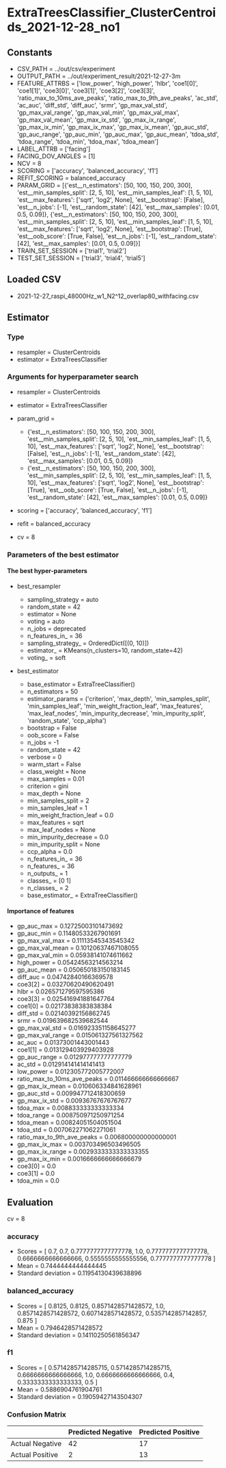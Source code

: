 # ExtraTreesClassifier_ClusterCentroids_2021-12-28_no1
## Constants
- CSV_PATH = ../out/csv/experiment
- OUTPUT_PATH = ../out/experiment_result/2021-12-27-3m
- FEATURE_ATTRBS = ['low_power', 'high_power', 'hlbr', 'coe1[0]', 'coe1[1]', 'coe3[0]', 'coe3[1]', 'coe3[2]', 'coe3[3]', 'ratio_max_to_10ms_ave_peaks', 'ratio_max_to_9th_ave_peaks', 'ac_std', 'ac_auc', 'diff_std', 'diff_auc', 'srmr', 'gp_max_val_std', 'gp_max_val_range', 'gp_max_val_min', 'gp_max_val_max', 'gp_max_val_mean', 'gp_max_ix_std', 'gp_max_ix_range', 'gp_max_ix_min', 'gp_max_ix_max', 'gp_max_ix_mean', 'gp_auc_std', 'gp_auc_range', 'gp_auc_min', 'gp_auc_max', 'gp_auc_mean', 'tdoa_std', 'tdoa_range', 'tdoa_min', 'tdoa_max', 'tdoa_mean']
- LABEL_ATTRB = ['facing']
- FACING_DOV_ANGLES = [1]
- NCV = 8
- SCORING = ['accuracy', 'balanced_accuracy', 'f1']
- REFIT_SCORING = balanced_accuracy
- PARAM_GRID = [{'est__n_estimators': [50, 100, 150, 200, 300], 'est__min_samples_split': [2, 5, 10], 'est__min_samples_leaf': [1, 5, 10], 'est__max_features': ['sqrt', 'log2', None], 'est__bootstrap': [False], 'est__n_jobs': [-1], 'est__random_state': [42], 'est__max_samples': [0.01, 0.5, 0.09]}, {'est__n_estimators': [50, 100, 150, 200, 300], 'est__min_samples_split': [2, 5, 10], 'est__min_samples_leaf': [1, 5, 10], 'est__max_features': ['sqrt', 'log2', None], 'est__bootstrap': [True], 'est__oob_score': [True, False], 'est__n_jobs': [-1], 'est__random_state': [42], 'est__max_samples': [0.01, 0.5, 0.09]}]
- TRAIN_SET_SESSION = ['trial1', 'trial2']
- TEST_SET_SESSION = ['trial3', 'trial4', 'trial5']

## Loaded CSV
- 2021-12-27_raspi_48000Hz_w1_N2^12_overlap80_withfacing.csv

## Estimator
### Type
- resampler = ClusterCentroids
- estimator = ExtraTreesClassifier

### Arguments for hyperparameter search
- resampler = ClusterCentroids
- estimator = ExtraTreesClassifier
- param_grid = 
	- {'est__n_estimators': [50, 100, 150, 200, 300], 'est__min_samples_split': [2, 5, 10], 'est__min_samples_leaf': [1, 5, 10], 'est__max_features': ['sqrt', 'log2', None], 'est__bootstrap': [False], 'est__n_jobs': [-1], 'est__random_state': [42], 'est__max_samples': [0.01, 0.5, 0.09]}
	- {'est__n_estimators': [50, 100, 150, 200, 300], 'est__min_samples_split': [2, 5, 10], 'est__min_samples_leaf': [1, 5, 10], 'est__max_features': ['sqrt', 'log2', None], 'est__bootstrap': [True], 'est__oob_score': [True, False], 'est__n_jobs': [-1], 'est__random_state': [42], 'est__max_samples': [0.01, 0.5, 0.09]}

- scoring = ['accuracy', 'balanced_accuracy', 'f1']
- refit = balanced_accuracy
- cv = 8

### Parameters of the best estimator
#### The best hyper-parameters
- best_resampler
	- sampling_strategy = auto
	- random_state = 42
	- estimator = None
	- voting = auto
	- n_jobs = deprecated
	- n_features_in_ = 36
	- sampling_strategy_ = OrderedDict([(0, 10)])
	- estimator_ = KMeans(n_clusters=10, random_state=42)
	- voting_ = soft

- best_estimator
	- base_estimator = ExtraTreeClassifier()
	- n_estimators = 50
	- estimator_params = ('criterion', 'max_depth', 'min_samples_split', 'min_samples_leaf', 'min_weight_fraction_leaf', 'max_features', 'max_leaf_nodes', 'min_impurity_decrease', 'min_impurity_split', 'random_state', 'ccp_alpha')
	- bootstrap = False
	- oob_score = False
	- n_jobs = -1
	- random_state = 42
	- verbose = 0
	- warm_start = False
	- class_weight = None
	- max_samples = 0.01
	- criterion = gini
	- max_depth = None
	- min_samples_split = 2
	- min_samples_leaf = 1
	- min_weight_fraction_leaf = 0.0
	- max_features = sqrt
	- max_leaf_nodes = None
	- min_impurity_decrease = 0.0
	- min_impurity_split = None
	- ccp_alpha = 0.0
	- n_features_in_ = 36
	- n_features_ = 36
	- n_outputs_ = 1
	- classes_ = [0 1]
	- n_classes_ = 2
	- base_estimator_ = ExtraTreeClassifier()

#### Importance of features
- gp_auc_max = 0.12725003101473692
- gp_auc_min = 0.11480533267901691
- gp_max_val_max = 0.11113545343545342
- gp_max_val_mean = 0.10120637467108055
- gp_max_val_min = 0.05938141074611662
- high_power = 0.05424563214563214
- gp_auc_mean = 0.050650183150183145
- diff_auc = 0.04742840166369578
- coe3[2] = 0.03270620490620491
- hlbr = 0.026571279597595386
- coe3[3] = 0.025416941881647764
- coe1[0] = 0.02173838383838384
- diff_std = 0.02140392156862745
- srmr = 0.019639682539682544
- gp_max_val_std = 0.016923351158645277
- gp_max_val_range = 0.015061327561327562
- ac_auc = 0.01373001443001443
- coe1[1] = 0.013129403929403928
- gp_auc_range = 0.012977777777777779
- ac_std = 0.012914141414141413
- low_power = 0.012305772005772007
- ratio_max_to_10ms_ave_peaks = 0.011466666666666667
- gp_max_ix_mean = 0.010606334841628961
- gp_auc_std = 0.009947712418300659
- gp_max_ix_std = 0.00936767676767677
- tdoa_max = 0.008833333333333334
- tdoa_range = 0.008750971250971254
- tdoa_mean = 0.00824051504051504
- tdoa_std = 0.007062271062271061
- ratio_max_to_9th_ave_peaks = 0.006800000000000001
- gp_max_ix_max = 0.003703496503496505
- gp_max_ix_range = 0.0029333333333333355
- gp_max_ix_min = 0.0016666666666666679
- coe3[0] = 0.0
- coe3[1] = 0.0
- tdoa_min = 0.0

## Evaluation
cv = 8
### accuracy
- Scores = [ 0.7, 0.7, 0.7777777777777778, 1.0, 0.7777777777777778, 0.6666666666666666, 0.5555555555555556, 0.7777777777777778 ]
- Mean = 0.7444444444444445
- Standard deviation = 0.11954130439638896

### balanced_accuracy
- Scores = [ 0.8125, 0.8125, 0.8571428571428572, 1.0, 0.8571428571428572, 0.6071428571428572, 0.5357142857142857, 0.875 ]
- Mean = 0.7946428571428572
- Standard deviation = 0.14110250561856347

### f1
- Scores = [ 0.5714285714285715, 0.5714285714285715, 0.6666666666666666, 1.0, 0.6666666666666666, 0.4, 0.3333333333333333, 0.5 ]
- Mean = 0.5886904761904761
- Standard deviation = 0.19059427143504307

### Confusion Matrix
|  | Predicted Negative | Predicted Positive |
| --- | --- | --- |
| Actual Negative | 42 | 17 |
| Actual Positive | 2 | 13 |

      